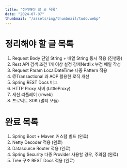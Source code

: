 ```yaml
---
title: "정리해야 할 글 목록"
date: "2024-07-07"
thumbnail: "/assets/img/thumbnail/todo.webp"
---
```


# 정리해야 할 글 목록

1. Request Body 단일 String + 배열 String 동시 적용 (진행중)
2. Rest API 검색 조건 1개 이상 설정 강제Netflix 부검 메일 작성
3. Request Param LocalDateTime 다중 Pattern 적용
4. @Transactional 과 AOP 활용한 로직 개선
5. Spring REST Docs 버그
6. HTTP Proxy 서버 (LittleProxy)
7. 세션 리플레이 (rrweb)
8. 프로덕트 SDK (멀티 모듈)

# 완료 목록

1. Spring Boot + Maven 커스텀 빌드 (완료)
2. Netty Decoder 적용 (완료)
3. Datasource Router 적용 (완료)
4. Spring Security 다중 Provider 사용할 경우, 주의점 (완료)
5. Tree 구조 REST Docs 적용 (완료)